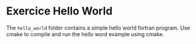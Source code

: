 # Exercice Hello World
The `hello_world` folder contains a simple hello world fortran program. Use cmake to compile and run the hello word example using cmake. 